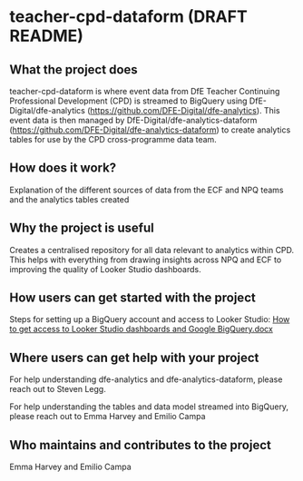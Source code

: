 # teacher-cpd-dataform (DRAFT README)
## What the project does 

teacher-cpd-dataform is where event data from DfE Teacher Continuing Professional Development (CPD) is streamed to BigQuery using DfE-Digital/dfe-analytics  (https://github.com/DFE-Digital/dfe-analytics).
This event data is then managed by DfE-Digital/dfe-analytics-dataform (https://github.com/DFE-Digital/dfe-analytics-dataform) to create analytics tables for use by the CPD cross-programme data team.  

## How does it work? 

Explanation of the different sources of data from the ECF and NPQ teams and the analytics tables created 

## Why the project is useful 

Creates a centralised repository for all data relevant to analytics within CPD. This helps with everything from drawing insights across NPQ and ECF to improving the quality of Looker Studio dashboards. 

## How users can get started with the project 

Steps for setting up a BigQuery account and access to Looker Studio: [How to get access to Looker Studio dashboards and Google BigQuery.docx](https://educationgovuk.sharepoint.com/:w:/r/sites/TeacherServices/Shared%20Documents/General/Data%20insights%20team/1.%20How%20to%20guides/How%20to%20get%20access%20to%20Looker%20Studio%20dashboards%20and%20Google%20BigQuery.docx?d=w923f1508c5464ad7b5eeb8e3ce2a4b29&csf=1&web=1&e=4WyV0G) 

## Where users can get help with your project 

For help understanding dfe-analytics and dfe-analytics-dataform, please reach out to Steven Legg. 

For help understanding the tables and data model streamed into BigQuery, please reach out to Emma Harvey and Emilio Campa 

## Who maintains and contributes to the project 

Emma Harvey and Emilio Campa 
